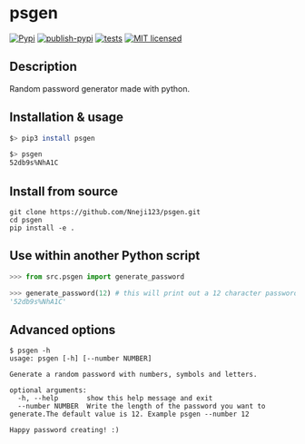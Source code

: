 # psgen
[![Pypi](https://img.shields.io/pypi/v/psgen.svg)](https://pypi.org/project/psgen/0.0.1/)
[![publish-pypi](https://github.com/Nneji123/psgen/actions/workflows/publish.yml/badge.svg)](https://github.com/Nneji123/psgen/actions/workflows/publish.yml)
[![tests](https://github.com/Nneji123/psgen/actions/workflows/test.yml/badge.svg)](https://github.com/Nneji123/psgen/actions/workflows/test.yml)
[![MIT licensed](https://img.shields.io/badge/license-MIT-green.svg)](https://raw.githubusercontent.com/Nneji123/psgen/dev/LICENSE)

## Description

Random password generator made with python.

## Installation & usage

```bash
$> pip3 install psgen

$> psgen
52db9s%NhA1C
```

## Install from source
```
git clone https://github.com/Nneji123/psgen.git
cd psgen
pip install -e .
```

## Use within another Python script

```python
>>> from src.psgen import generate_password

>>> generate_password(12) # this will print out a 12 character password
'52db9s%NhA1C'
```

## Advanced options

```
$ psgen -h
usage: psgen [-h] [--number NUMBER]

Generate a random password with numbers, symbols and letters.

optional arguments:
  -h, --help       show this help message and exit
  --number NUMBER  Write the length of the password you want to generate.The default value is 12. Example psgen --number 12

Happy password creating! :)
```
